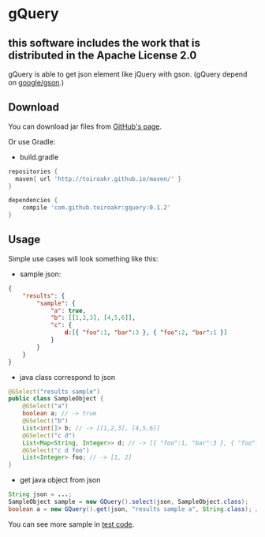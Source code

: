 # gQuery

this software includes the work that is distributed in the Apache License 2.0
---------
gQuery is able to get json element like jQuery with gson.
(gQuery depend on [google/gson][1].)

## Download
You can download jar files from [GitHub's page][2].

Or use Gradle:

* build.gradle
```groovy
repositories {
  maven{ url 'http://toiroakr.github.io/maven/' }
}

dependencies {
    compile 'com.github.toiroakr:gquery:0.1.2'
}
```

## Usage
Simple use cases will look something like this:


* sample json:
```json:sample.json
{
	"results": {
		"sample": {
			"a": true,
			"b": [[1,2,3], [4,5,6]],
			"c": {
          		d:[{ "foo":1, "bar":3 }, { "foo":2, "bar":1 }]
            }
		}
	}
}
```

* java class correspond to json
```java
@GSelect("results sample")
public class SampleObject {
	@GSelect("a")
    boolean a; // -> true
	@GSelect("b")
    List<int[]> b; // -> [[1,2,3], [4,5,6]]
	@GSelect("c d")
    List<Map<String, Integer>> d; // -> [{ "foo":1, "bar":3 }, { "foo":2, "bar":1 }]
	@GSelect("c d foo")
    List<Integer> foo; // -> [1, 2]
}
```
* get java object from json
```java
String json = ...;
SampleObject sample = new GQuery().select(json, SampleObject.class);
boolean a = new GQuery().get(json, "results sample a", String.class); // -> true
```

You can see more sample in [test code][3].

[1]: https://github.com/google/gson
[2]: https://github.com/toiroakr/maven/tree/gh-pages/com/github/toiroakr/gquery
[3]: https://github.com/toiroakr/gQuery/tree/master/src/test/java/com/toiroakr/gquery

